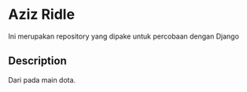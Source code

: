 # Aziz Ridle

Ini merupakan repository yang dipake untuk percobaan dengan Django

## Description

Dari pada main dota.
